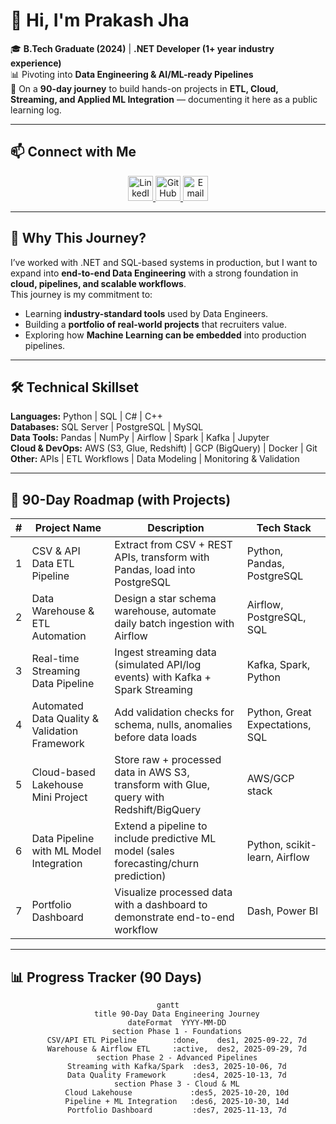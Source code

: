 # 👋 Hi, I'm Prakash Jha   

🎓 **B.Tech Graduate (2024)** | **.NET Developer (1+ year industry experience)**  
📊 Pivoting into **Data Engineering & AI/ML-ready Pipelines**  
🚀 On a **90-day journey** to build hands-on projects in **ETL, Cloud, Streaming, and Applied ML Integration** — documenting it here as a public learning log.  

---

## 📫 Connect with Me  

<div align="center">
  <a href="https://www.linkedin.com/in/your-linkedin/">
    <img src="https://img.shields.io/badge/LinkedIn-Prakash%20Jha-blue?style=for-the-badge&logo=linkedin&logoColor=white" alt="LinkedIn" height="40"/>
  </a>
  <a href="https://github.com/prakashjha-dev">
    <img src="https://img.shields.io/badge/GitHub-PrakashJha-black?style=for-the-badge&logo=github&logoColor=white" alt="GitHub" height="40"/>
  </a>
  <a href="mailto:prakashjha050201@gmail.com">
    <img src="https://img.shields.io/badge/Email-Contact%20Me-red?style=for-the-badge&logo=gmail&logoColor=white" alt="Email" height="40"/>
  </a>
</div>

---

## 🌟 Why This Journey?  
I’ve worked with .NET and SQL-based systems in production, but I want to expand into **end-to-end Data Engineering** with a strong foundation in **cloud, pipelines, and scalable workflows**.  
This journey is my commitment to:  
- Learning **industry-standard tools** used by Data Engineers.  
- Building a **portfolio of real-world projects** that recruiters value.  
- Exploring how **Machine Learning can be embedded** into production pipelines.  

---

## 🛠️ Technical Skillset  

**Languages:** Python | SQL | C# | C++  
**Databases:** SQL Server | PostgreSQL | MySQL  
**Data Tools:** Pandas | NumPy | Airflow | Spark | Kafka | Jupyter  
**Cloud & DevOps:** AWS (S3, Glue, Redshift) | GCP (BigQuery) | Docker | Git  
**Other:** APIs | ETL Workflows | Data Modeling | Monitoring & Validation  

---

## 🚀 90-Day Roadmap (with Projects)  

| # | Project Name | Description | Tech Stack |
|---|--------------|-------------|------------|
| 1 | CSV & API Data ETL Pipeline | Extract from CSV + REST APIs, transform with Pandas, load into PostgreSQL | Python, Pandas, PostgreSQL |
| 2 | Data Warehouse & ETL Automation | Design a star schema warehouse, automate daily batch ingestion with Airflow | Airflow, PostgreSQL, SQL |
| 3 | Real-time Streaming Data Pipeline | Ingest streaming data (simulated API/log events) with Kafka + Spark Streaming | Kafka, Spark, Python |
| 4 | Automated Data Quality & Validation Framework | Add validation checks for schema, nulls, anomalies before data loads | Python, Great Expectations, SQL |
| 5 | Cloud-based Lakehouse Mini Project | Store raw + processed data in AWS S3, transform with Glue, query with Redshift/BigQuery | AWS/GCP stack |
| 6 | Data Pipeline with ML Model Integration | Extend a pipeline to include predictive ML model (sales forecasting/churn prediction) | Python, scikit-learn, Airflow |
| 7 | Portfolio Dashboard | Visualize processed data with a dashboard to demonstrate end-to-end workflow | Dash, Power BI |

---

## 📊 Progress Tracker (90 Days)  

<div align="center">

```mermaid
gantt
    title 90-Day Data Engineering Journey
    dateFormat  YYYY-MM-DD
    section Phase 1 - Foundations
    CSV/API ETL Pipeline        :done,    des1, 2025-09-22, 7d
    Warehouse & Airflow ETL     :active,  des2, 2025-09-29, 7d
    section Phase 2 - Advanced Pipelines
    Streaming with Kafka/Spark  :des3, 2025-10-06, 7d
    Data Quality Framework      :des4, 2025-10-13, 7d
    section Phase 3 - Cloud & ML
    Cloud Lakehouse             :des5, 2025-10-20, 10d
    Pipeline + ML Integration   :des6, 2025-10-30, 14d
    Portfolio Dashboard         :des7, 2025-11-13, 7d

